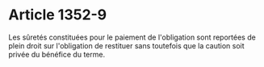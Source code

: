 # Article 1352-9

<p>Les sûretés constituées pour le paiement de l'obligation sont reportées de plein droit sur l'obligation de restituer sans toutefois que la caution soit privée du bénéfice du terme.</p>